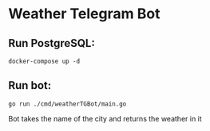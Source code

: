 # Weather Telegram Bot
## Run PostgreSQL:
```
docker-compose up -d
```
## Run bot:
```
go run ./cmd/weatherTGBot/main.go
```
Bot takes the name of the city and returns the weather in it